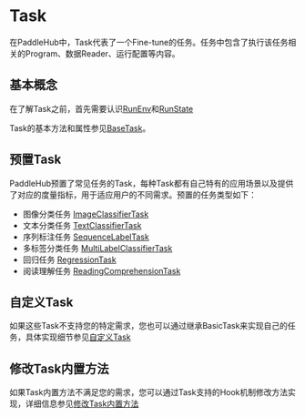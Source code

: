 # Task

在PaddleHub中，Task代表了一个Fine-tune的任务。任务中包含了执行该任务相关的Program、数据Reader、运行配置等内容。

## 基本概念

在了解Task之前，首先需要认识[RunEnv]()和[RunState]()

Task的基本方法和属性参见[BaseTask]()。

## 预置Task

PaddleHub预置了常见任务的Task，每种Task都有自己特有的应用场景以及提供了对应的度量指标，用于适应用户的不同需求。预置的任务类型如下：

* 图像分类任务
[ImageClassifierTask]()
* 文本分类任务
[TextClassifierTask]()
* 序列标注任务
[SequenceLabelTask]()
* 多标签分类任务
[MultiLabelClassifierTask]()
* 回归任务
[RegressionTask]()
* 阅读理解任务
[ReadingComprehensionTask]()

## 自定义Task

如果这些Task不支持您的特定需求，您也可以通过继承BasicTask来实现自己的任务，具体实现细节参见[自定义Task]()

## 修改Task内置方法

如果Task内置方法不满足您的需求，您可以通过Task支持的Hook机制修改方法实现，详细信息参见[修改Task内置方法]()

